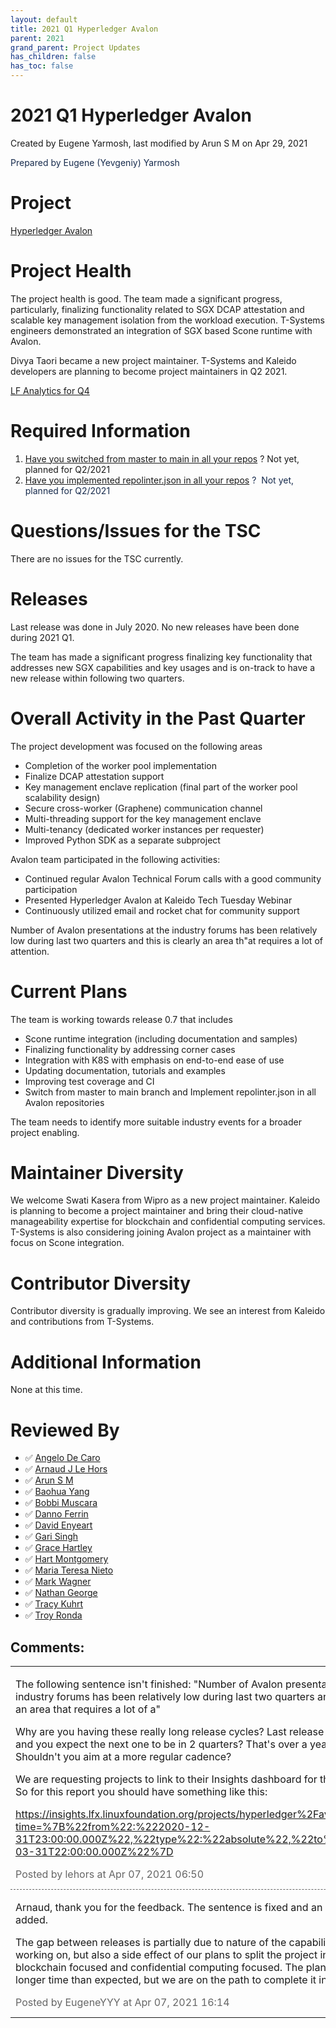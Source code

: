 ```yaml
---
layout: default
title: 2021 Q1 Hyperledger Avalon
parent: 2021
grand_parent: Project Updates
has_children: false
has_toc: false
---
```


# 2021 Q1 Hyperledger Avalon

Created by Eugene Yarmosh, last modified by Arun S M on Apr 29, 2021

<span style="color: rgb(23,43,77);">Prepared by Eugene (Yevgeniy) Yarmosh </span>

# Project

<a href="https://wiki.hyperledger.org/display/avalon/Hyperledger+Avalon" rel="nofollow">Hyperledger Avalon</a>

# Project Health

The project health is good. The team made a significant progress,
particularly, finalizing functionality related to SGX DCAP attestation
and scalable key management isolation from the workload execution.
T-Systems engineers demonstrated an integration of SGX based Scone
runtime with Avalon.

Divya Taori became a new project maintainer. T-Systems and Kaleido
developers are planning to become project maintainers in Q2 2021.

<a href="https://insights.lfx.linuxfoundation.org/projects/hyperledger%2Favalon/dashboard?time=%7B%22from%22:%222020-10-01T07:00:00.000Z%22,%22type%22:%22absolute%22,%22to%22:%222020-12-31T08:00:00.000Z%22%7D" class="external-link" rel="nofollow">LF Analytics for Q4</a>  

# Required Information

1.  <span style="color: rgb(68,68,68);"> <a href="https://wiki.hyperledger.org/display/TSC/Projects+have+two+quarters+to+comply+with+common+repo+structure?focusedCommentId=41591637#comment-41591637" rel="nofollow">Have you switched from master to main in all your
repos</a> </span> <span style="letter-spacing: 0.0px;">? Not yet,
planned for Q2/2021 </span>
2.  <span class="placeholder-inline-tasks" style="color: rgb(23,43,77);text-decoration: none;"> <span style="color: rgb(68,68,68);">
<a href="https://wiki.hyperledger.org/display/TSC/Common+Repo+structure" rel="nofollow">Have you implemented repolinter.json in all your
repos</a> </span> </span> <span style="color: rgb(23,43,77);text-decoration: none;">?  Not yet,
planned for Q2/2021 </span>

# Questions/Issues for the TSC

There are no issues for the TSC currently.

# Releases

Last release was done in July 2020. No new releases have been done
during 2021 Q1.

The team has made a significant progress finalizing key functionality
that addresses new SGX capabilities and key usages and is on-track to
have a new release within following two quarters. 

# Overall Activity in the Past Quarter

The project development was focused on the following areas

-   Completion of the worker pool implementation
-   Finalize DCAP attestation support
-   Key management enclave replication (final part of the worker pool
scalability design)
-   Secure cross-worker (Graphene) communication channel
-   Multi-threading support for the key management enclave
-   Multi-tenancy (dedicated worker instances per requester)
-   Improved Python SDK as a separate subproject

Avalon team participated in the following activities:

-   Continued regular Avalon Technical Forum calls with a good community
participation   
-   Presented Hyperledger Avalon at Kaleido Tech Tuesday Webinar
-   Continuously utilized email and rocket chat for community support

Number of Avalon presentations at the industry forums has been
relatively low during last two quarters and this is clearly an area th"at requires a lot of attention.

# Current Plans

The team is working towards release 0.7 that includes

-   Scone runtime integration (including documentation and samples)
-   Finalizing functionality by addressing corner cases
-   Integration with K8S with emphasis on end-to-end ease of use
-   Updating documentation, tutorials and examples
-   Improving test coverage and CI
-   Switch from master to main branch and Implement repolinter.json in
all Avalon repositories

The team needs to identify more suitable industry events for a broader
project enabling. 

# Maintainer Diversity

We welcome Swati Kasera from Wipro as a new project maintainer. Kaleido
is planning to become a project maintainer and bring their cloud-native
manageability expertise for blockchain and confidential computing
services. T-Systems is also considering joining Avalon project as a
maintainer with focus on Scone integration.   

# Contributor Diversity

Contributor diversity is gradually improving. We see an interest from
Kaleido and contributions from T-Systems.

# Additional Information

None at this time.

# Reviewed By

-   ✅ <span class="placeholder-inline-tasks">
<a href="https://wiki.hyperledger.org/display/~angelo.decaro" class="confluence-userlink user-mention" data-username="angelo.decaro" data-linked-resource-id="16327529" data-linked-resource-version="1" data-linked-resource-type="userinfo" data-base-url="https://wiki.hyperledger.org">Angelo De Caro</a></span>
-   ✅ <span class="placeholder-inline-tasks">
<a href="https://wiki.hyperledger.org/display/~lehors" class="confluence-userlink user-mention" data-username="lehors" data-linked-resource-id="2394240" data-linked-resource-version="1" data-linked-resource-type="userinfo" data-base-url="https://wiki.hyperledger.org">Arnaud J Le Hors</a></span>
-   ✅ <span class="placeholder-inline-tasks">
<a href="https://wiki.hyperledger.org/display/~arsulegai" class="confluence-userlink user-mention" data-username="arsulegai" data-linked-resource-id="6427759" data-linked-resource-version="2" data-linked-resource-type="userinfo" data-base-url="https://wiki.hyperledger.org">Arun S M</a> </span>
-   ✅ <span class="placeholder-inline-tasks">
<a href="https://wiki.hyperledger.org/display/~baohua" class="confluence-userlink user-mention" data-username="baohua" data-linked-resource-id="2393082" data-linked-resource-version="2" data-linked-resource-type="userinfo" data-base-url="https://wiki.hyperledger.org">Baohua Yang</a> </span>
-   ✅ <span class="placeholder-inline-tasks">
<a href="https://wiki.hyperledger.org/display/~Bobbijn" class="confluence-userlink user-mention" data-username="Bobbijn" data-linked-resource-id="2393198" data-linked-resource-version="2" data-linked-resource-type="userinfo" data-base-url="https://wiki.hyperledger.org">Bobbi Muscara</a></span>
-   ✅ <span class="placeholder-inline-tasks">
<a href="https://wiki.hyperledger.org/display/~shemnon" class="confluence-userlink user-mention" data-username="shemnon" data-linked-resource-id="20022118" data-linked-resource-version="2" data-linked-resource-type="userinfo" data-base-url="https://wiki.hyperledger.org">Danno Ferrin</a></span>
-   ✅ <span class="placeholder-inline-tasks">
<a href="https://wiki.hyperledger.org/display/~denyeart" class="confluence-userlink user-mention" data-username="denyeart" data-linked-resource-id="2392864" data-linked-resource-version="1" data-linked-resource-type="userinfo" data-base-url="https://wiki.hyperledger.org">David Enyeart</a></span>
-   ✅ <span class="placeholder-inline-tasks">
<a href="https://wiki.hyperledger.org/display/~mastersingh24" class="confluence-userlink user-mention" data-username="mastersingh24" data-linked-resource-id="16321659" data-linked-resource-version="1" data-linked-resource-type="userinfo" data-base-url="https://wiki.hyperledger.org">Gari Singh</a> </span>
-   ✅ <span class="placeholder-inline-tasks">
<a href="https://wiki.hyperledger.org/display/~grace.hartley" class="confluence-userlink user-mention" data-username="grace.hartley" data-linked-resource-id="16324128" data-linked-resource-version="1" data-linked-resource-type="userinfo" data-base-url="https://wiki.hyperledger.org">Grace Hartley</a></span>
-   ✅ <span class="placeholder-inline-tasks">
<a href="https://wiki.hyperledger.org/display/~hartm" class="confluence-userlink user-mention" data-username="hartm" data-linked-resource-id="6422922" data-linked-resource-version="1" data-linked-resource-type="userinfo" data-base-url="https://wiki.hyperledger.org">Hart Montgomery</a></span>
-   ✅ <span class="placeholder-inline-tasks">
<a href="https://wiki.hyperledger.org/display/~mtng" class="confluence-userlink user-mention" data-username="mtng" data-linked-resource-id="24779370" data-linked-resource-version="1" data-linked-resource-type="userinfo" data-base-url="https://wiki.hyperledger.org">Maria Teresa Nieto</a></span>
-   ✅ <span class="placeholder-inline-tasks">
<a href="https://wiki.hyperledger.org/display/~mwagner" class="confluence-userlink user-mention" data-username="mwagner" data-linked-resource-id="5505170" data-linked-resource-version="1" data-linked-resource-type="userinfo" data-base-url="https://wiki.hyperledger.org">Mark Wagner</a> </span>
-   ✅ <span class="placeholder-inline-tasks">
<a href="https://wiki.hyperledger.org/display/~nage" class="confluence-userlink user-mention" data-username="nage" data-linked-resource-id="2393038" data-linked-resource-version="1" data-linked-resource-type="userinfo" data-base-url="https://wiki.hyperledger.org">Nathan George</a></span>
-   ✅ <span class="placeholder-inline-tasks">
<a href="https://wiki.hyperledger.org/display/~tkuhrt" class="confluence-userlink user-mention" data-username="tkuhrt" data-linked-resource-id="1180151" data-linked-resource-version="2" data-linked-resource-type="userinfo" data-base-url="https://wiki.hyperledger.org">Tracy Kuhrt</a> </span>
-   ✅ <span class="placeholder-inline-tasks">
<a href="https://wiki.hyperledger.org/display/~troyronda" class="confluence-userlink user-mention" data-username="troyronda" data-linked-resource-id="9110618" data-linked-resource-version="2" data-linked-resource-type="userinfo" data-base-url="https://wiki.hyperledger.org">Troy Ronda</a> </span>



## Comments:

<table data-border="0" width="100%">
<colgroup>
<col style="width: 100%" />
</colgroup>
<tbody>
<tr class="odd">
<td><span id="comment-50135389"></span>
<p>The following sentence isn't finished: "Number of Avalon
presentations at the industry forums has been relatively low during last
two quarters and this is clearly an area that requires a lot of a"</p>
<p>Why are you having these really long release cycles? Last release was
July 2020 and you expect the next one to be in 2 quarters? That's over a
year in between. Shouldn't you aim at a more regular cadence?</p>
<p>We are requesting projects to link to their Insights dashboard for
the last quarter. So for this report you should have something like
this:</p>
<p><a href="https://insights.lfx.linuxfoundation.org/projects/hyperledger%2Favalon/dashboard?time=%7B%22from%22:%222020-12-31T23:00:00.000Z%22,%22type%22:%22absolute%22,%22to%22:%222021-03-31T22:00:00.000Z%22%7D" class="external-link" rel="nofollow">https://insights.lfx.linuxfoundation.org/projects/hyperledger%2Favalon/dashboard?time=%7B%22from%22:%222020-12-31T23:00:00.000Z%22,%22type%22:%22absolute%22,%22to%22:%222021-03-31T22:00:00.000Z%22%7D</a></p>
<div class="smallfont" data-align="left" style="color: #666666; width: 98%; margin-bottom: 10px;">
 Posted by lehors at Apr
07, 2021 06:50 </div ></td>
</tr>
<tr class="even">
<td style="border-top: 1px dashed #666666"><span id="comment-50135439"></span>
<p>Arnaud, thank you for the feedback. The sentence is fixed and an
analytics link is added.</p>
<p>The gap between releases is partially due to nature of the
capabilities the team is working on, but also a side effect of our plans
to split the project into two parts - blockchain focused and
confidential computing focused. The planning have taken longer time than
expected, but we are on the path to complete it in Q2.</p>
<div class="smallfont" data-align="left" style="color: #666666; width: 98%; margin-bottom: 10px;">
Posted by EugeneYYY at Apr 07, 2021 16:14 </div ></td>
</tr>
</tbody>
</table>




